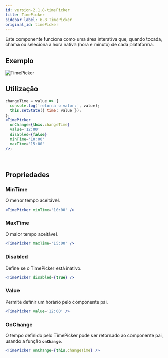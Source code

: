 ```yaml
---
id: version-2.1.8-timePicker
title: TimePicker
sidebar_label: 6.8 TimePicker
original_id: timePicker
---
```


Este componente funciona como uma área interativa que, quando tocada, chama ou seleciona a hora nativa (hora e minuto) de cada plataforma.

## Exemplo

![TimePicker](assets/images_components/v2.0.0/timePicker.png)
<br>

## Utilização

```jsx harmony
changeTime = value => {
  console.log('retorna o valor:', value);
  this.setState({ time: value });
};
<TimePicker
  onChange={this.changeTime}
  value='12:00'
  disabled={false}
  minTime='10:00'
  maxTime='15:00'
/>;
```

<br>

## Propriedades

### MinTime

O menor tempo aceitável.<br>

```jsx harmony
<TimePicker minTime='10:00' />
```

### MaxTime

O maior tempo aceitável.<br>

```jsx harmony
<TimePicker maxTime='15:00' />
```

### Disabled

Define se o TimePicker está inativo.<br>

```jsx
<TimePicker disabled={true} />
```

### Value

Permite definir um horário pelo componente pai.<br>

```jsx harmony
<TimePicker value='12:00' />
```

### OnChange

O tempo definido pelo TimePicker pode ser retornado ao componente pai, usando a função **`onChange`**.<br>

```jsx harmony
<TimePicker onChange={this.changeTime} />
```
